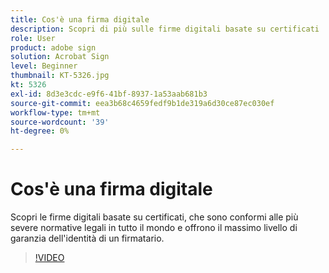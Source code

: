 ```yaml
---
title: Cos'è una firma digitale
description: Scopri di più sulle firme digitali basate su certificati
role: User
product: adobe sign
solution: Acrobat Sign
level: Beginner
thumbnail: KT-5326.jpg
kt: 5326
exl-id: 8d3e3cdc-e9f6-41bf-8937-1a53aab681b3
source-git-commit: eea3b68c4659fedf9b1de319a6d30ce87ec030ef
workflow-type: tm+mt
source-wordcount: '39'
ht-degree: 0%

---
```


# Cos&#39;è una firma digitale

Scopri le firme digitali basate su certificati, che sono conformi alle più severe normative legali in tutto il mondo e offrono il massimo livello di garanzia dell&#39;identità di un firmatario.

>[!VIDEO](https://video.tv.adobe.com/v/343648?hidetitle=true)
